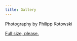 ```yaml
---
title: Gallery
---
```


Photography by Philipp Kotowski

 
  
[Full size, please.](https://j-hoefner.github.io/himeravinn/gallery/sharp/)

